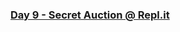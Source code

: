 
<h3><a href="https://repl.it/@1stcode/blind-auction-start#main.py" target="_blank">Day 9 - Secret Auction @ Repl.it</a></h3>

